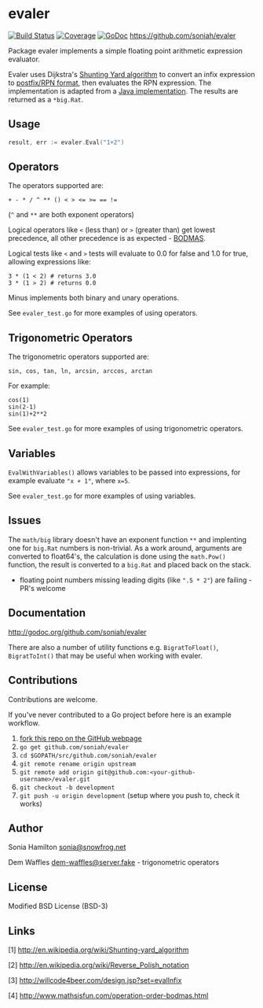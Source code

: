 evaler
======

[![Build Status](https://travis-ci.org/soniah/evaler.svg?branch=master)](https://travis-ci.org/soniah/evaler)
[![Coverage](http://gocover.io/_badge/github.com/soniah/evaler)](http://gocover.io/github.com/soniah/evaler)
[![GoDoc](https://godoc.org/github.com/soniah/evaler?status.png)](http://godoc.org/github.com/soniah/evaler)
https://github.com/soniah/evaler

Package evaler implements a simple floating point arithmetic expression evaluator.

Evaler uses Dijkstra's [Shunting Yard algorithm](http://en.wikipedia.org/wiki/Shunting-yard_algorithm) to convert an
infix expression to [postfix/RPN format](http://en.wikipedia.org/wiki/Reverse_Polish_notation), then evaluates
the RPN expression. The implementation is adapted from a [Java implementation](http://willcode4beer.com/design.jsp?set=evalInfix). The results
are returned as a `*big.Rat`.

Usage
-----

```go
result, err := evaler.Eval("1+2")
```

Operators
---------

The operators supported are:

```+ - * / ^ ** () < > <= >= == !=```

(`^` and `**` are both exponent operators)

Logical operators like `<` (less than) or `>` (greater than) get lowest precedence,
all other precedence is as expected -
[BODMAS](http://www.mathsisfun.com/operation-order-bodmas.html).

Logical tests like `<` and `>` tests will evaluate to 0.0 for false and 1.0
for true, allowing expressions like:

```
3 * (1 < 2) # returns 3.0
3 * (1 > 2) # returns 0.0
```

Minus implements both binary and unary operations.

See `evaler_test.go` for more examples of using operators.

Trigonometric Operators
-----------------------

The trigonometric operators supported are:

```sin, cos, tan, ln, arcsin, arccos, arctan```

For example:

```
cos(1)
sin(2-1)
sin(1)+2**2
```

See `evaler_test.go` for more examples of using trigonometric operators.

Variables
---------

`EvalWithVariables()` allows variables to be passed into expressions,
for example evaluate `"x + 1"`, where `x=5`.

See `evaler_test.go` for more examples of using variables.

Issues
------

The `math/big` library doesn't have an exponent function `**` and implenting one
for `big.Rat` numbers is non-trivial. As a work around, arguments are converted
to float64's, the calculation is done using the `math.Pow()` function, the
result is converted to a `big.Rat` and placed back on the stack.

* floating point numbers missing leading digits (like `".5 * 2"`) are failing - PR's welcome

Documentation
-------------

http://godoc.org/github.com/soniah/evaler

There are also a number of utility functions e.g. `BigratToFloat()`,
`BigratToInt()` that may be useful when working with evaler.

Contributions
-------------

Contributions are welcome.

If you've never contributed to a Go project before here is an example workflow.

1. [fork this repo on the GitHub webpage](https://github.com/soniah/evaler/fork)
1. `go get github.com/soniah/evaler`
1. `cd $GOPATH/src/github.com/soniah/evaler`
1. `git remote rename origin upstream`
1. `git remote add origin git@github.com:<your-github-username>/evaler.git`
1. `git checkout -b development`
1. `git push -u origin development` (setup where you push to, check it works)

Author
------

Sonia Hamilton sonia@snowfrog.net

Dem Waffles dem-waffles@server.fake - trigonometric operators

License
-------

Modified BSD License (BSD-3)

Links
-----

[1] http://en.wikipedia.org/wiki/Shunting-yard_algorithm

[2] http://en.wikipedia.org/wiki/Reverse_Polish_notation

[3] http://willcode4beer.com/design.jsp?set=evalInfix

[4] http://www.mathsisfun.com/operation-order-bodmas.html

